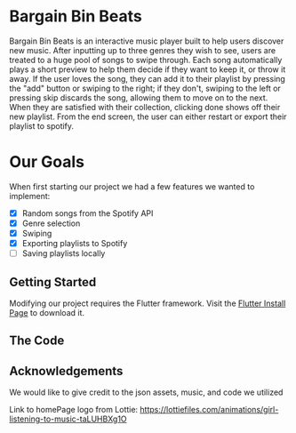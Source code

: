 # **Bargain Bin Beats**
Bargain Bin Beats is an interactive music player built to help users discover new music. After inputting up to three genres they wish to see, users are treated to a huge pool of songs to swipe through. Each song automatically plays a short preview to help them decide if they want to keep it, or throw it away. If the user loves the song, they can add it to their playlist by pressing the "add" button or swiping to the right; if they don't, swiping to the left or pressing skip discards the song, allowing them to move on to the next. When they are satisfied with their collection, clicking done shows off their new playlist. From the end screen, the user can either restart or export their playlist to spotify.

# Our Goals
When first starting our project we had a few features we wanted to implement:
- [x] Random songs from the Spotify API
- [x] Genre selection
- [x] Swiping
- [x] Exporting playlists to Spotify
- [ ] Saving playlists locally

## Getting Started
Modifying our project requires the Flutter framework. Visit the [Flutter Install Page](https://docs.flutter.dev/get-started/install?gad_source=1&gclid=CjwKCAjwoa2xBhACEiwA1sb1BEl_EE9_hc6iC4FWZ_pqyJeOjE9lnMiZd5whcc7HBb6hdIsvJ3yMGBoCTZsQAvD_BwE&gclsrc=aw.ds) to download it.

## The Code


## Acknowledgements
We would like to give credit to the json assets, music, and code we utilized

Link to homePage logo from Lottie: https://lottiefiles.com/animations/girl-listening-to-music-taLUHBXg1O 


